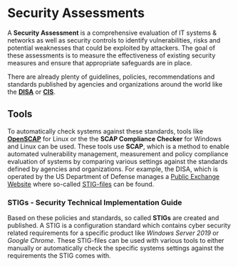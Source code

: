 # Security Assessments

A **Security Assessment** is a comprehensive evaluation of IT systems & networks as well as security controls to identify vulnerabilities, risks and potential weaknesses that could be exploited by attackers. The goal of these assessments is to measure the effectiveness of existing security measures and ensure that appropriate safeguards are in place. 

There are already plenty of guidelines, policies,  recommendations and standards published by agencies and organizations around the world like the [**DISA**](https://www.disa.mil/) or [**CIS**](https://www.cisecurity.org/). 

## Tools

To automatically check systems against these standards, tools like [**OpenSCAP**](openscap.md) for Linux or the the **SCAP Compliance Checker** for Windows and Linux can be used. These tools use **SCAP**, which is a method to enable automated vulnerability management, measurement and policy compliance evaluation of systems by comparing various settings against the standards defined by agencies and organizations. For example, the DISA, which is operated by the US Department of Defense manages a [Public Exchange Website](https://www.cyber.mil/stigs) where so-called [STIG-files](#stigs) can be found.



### STIGs - Security Technical Implementation Guide

Based on these policies and standards, so called **STIGs** are created and published. A STIG is a configuration standard which contains cyber security related requirements for a specific product like *Windows Server 2019* or *Google Chrome*. These STIG-files can be used with various tools to either manually or automatically check the specific systems settings against the requirements the STIG comes with. 



